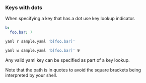 ### Keys with dots
When specifying a key that has a dot use key lookup indicator.

```yaml
b:
  foo.bar: 7
```

```bash
yaml r sample.yaml 'b[foo.bar]'
```

```bash
yaml w sample.yaml 'b[foo.bar]' 9
```

Any valid yaml key can be specified as part of a key lookup.

Note that the path is in quotes to avoid the square brackets being interpreted by your shell.
